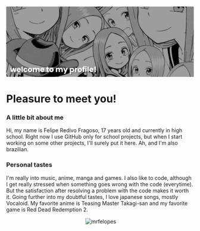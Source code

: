 [![MasterHead](banner.png)](https://github.com/MrFelopes)

# Pleasure to meet you!

### A little bit about me
Hi, my name is Felipe Redivo Fragoso, 17 years old and currently in high school. Right now I use GitHub only for school projects, but when I start working on some other projects, I'll surely put it here. Ah, and I'm also brazilian.

### Personal tastes
I'm really into music, anime, manga and games. I also like to code, although I get really stressed when something goes wrong with the code (everytime). But the satisfaction after resolving a problem with the code makes it worth it. Going further into my doubtful tastes, I love japanese songs, mostly Vocaloid. My favorite anime is Teasing Master Takagi-san and my favorite game is Red Dead Redemption 2.

<p align="center">&nbsp;<img align="center" src="https://github-readme-stats.vercel.app/api?username=mrfelopes&show_icons=true&theme=dracula&hide_border=true&locale=en" alt="mrfelopes" /></p>
